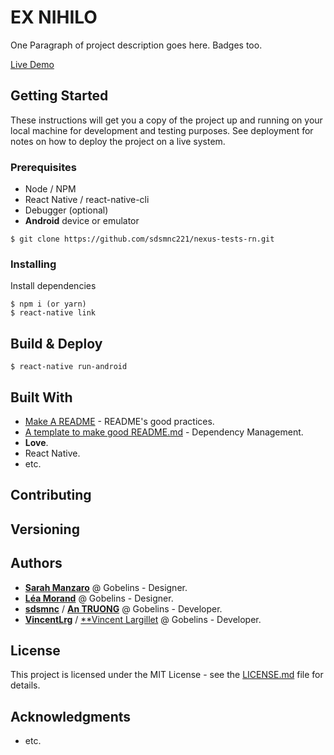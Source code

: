 # EX NIHILO

One Paragraph of project description goes here.
Badges too.

[Live Demo](https://)

## Getting Started

These instructions will get you a copy of the project up and running on your local machine for development and testing purposes. See deployment for notes on how to deploy the project on a live system.

### Prerequisites

- Node / NPM
- React Native / react-native-cli
- Debugger (optional)
- **Android** device or emulator

```
$ git clone https://github.com/sdsmnc221/nexus-tests-rn.git
```

### Installing

Install dependencies

```
$ npm i (or yarn)
$ react-native link
```

## Build & Deploy

```
$ react-native run-android
```

## Built With

- [Make A README](https://www.makeareadme.com/) - README's good practices.
- [A template to make good README.md](https://gist.github.com/PurpleBooth/109311bb0361f32d87a2) - Dependency Management.
- **Love**.
- React Native.
- etc.

## Contributing

## Versioning

## Authors

- [**Sarah Manzaro**](htts://) @ Gobelins - Designer.
- [**Léa Morand**](htts://) @ Gobelins - Designer.
- [**sdsmnc**](https://github.com/sdsmnc221) / [**An TRUONG**](https://antr.tech) @ Gobelins - Developer.
- [**VincentLrg**](https://github.com/VincentLrg) / [\*\*Vincent Largillet](htts://) @ Gobelins - Developer.

## License

This project is licensed under the MIT License - see the [LICENSE.md](LICENSE.md) file for details.

## Acknowledgments

- etc.

